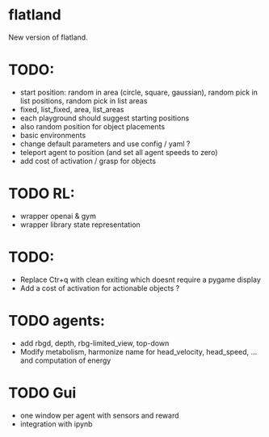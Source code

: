 # flatland
New version of flatland.

# TODO:
- start position: random in area (circle, square, gaussian), random pick in list positions, random pick in list areas
- fixed, list_fixed, area, list_areas
- each playground should suggest starting positions
- also random position for object placements
- basic environments
- change default parameters and use config / yaml ?
- teleport agent to position (and set all agent speeds to zero)
- add cost of activation / grasp for objects

# TODO RL:
- wrapper openai & gym
- wrapper library state representation

# TODO:
- Replace Ctr+q with clean exiting which doesnt require a pygame display
- Add a cost of activation for actionable objects ?


# TODO agents:
- add rbgd, depth, rbg-limited_view, top-down
- Modify metabolism, harmonize name for head_velocity, head_speed, ... and computation of energy

# TODO Gui
- one window per agent with sensors and reward
- integration with ipynb
